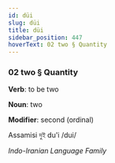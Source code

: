 ```yaml
---
id: düi
slug: düi
title: düi
sidebar_position: 447
hoverText: 02 two § Quantity
---
```


### 02 two § Quantity

**Verb**: to be two

**Noun**: two

**Modifier**: second (ordinal)

Assamisi দুই du'i /dui/

*Indo-Iranian Language Family*
